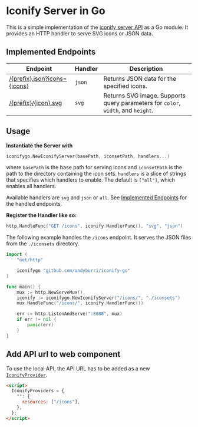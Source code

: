# Iconify Server in Go

This is a simple implementation of the [iconify server API](https://iconify.design/docs/api/queries.html) as a Go module. It provides an HTTP handler to serve SVG icons or JSON data.

## Implemented Endpoints

| Endpoint                                                                 | Handler | Description                                                                      |
| ------------------------------------------------------------------------ | ------- | -------------------------------------------------------------------------------- |
| [/{prefix}.json?icons={icons}](https://iconify.design/docs/api/svg.html) | `json`  | Returns JSON data for the specified icons.                                       |
| [/{prefix}/{icon}.svg](https://iconify.design/docs/api/svg.html)         | `svg`   | Returns SVG image. Supports query parameters for `color`, `width`, and `height`. |

## Usage

**Instantiate the Server with**

```go
iconifygo.NewIconifyServer(basePath, iconsetPath, handlers...)
```

where `basePath` is the base path for serving icons and `iconsetPath` is the path to the directory containing the icon sets.
`handlers` is a slice of strings that specifies which handlers to enable. The default is `["all"]`, which enables all handlers.

Available handlers are `svg` and `json` or `all`. See [Implemented Endpoints](#implemented-endpoints) for the handled endpoints.

**Register the Handler like so:**

```go
http.HandleFunc("GET /icons", iconify.HandlerFunc(), "svg", "json")
```

The following example handles the `/icons` endpoint. It serves the JSON files from the `./iconsets` directory.

```go
import (
	"net/http"

	iconifygo "github.com/andyburri/iconify-go"
)

func main() {
	mux := http.NewServeMux()
	iconify := iconifygo.NewIconifyServer("/icons/", "./iconsets")
	mux.HandleFunc("/icons/", iconify.HandlerFunc())

	err := http.ListenAndServe(":8080", mux)
	if err != nil {
		panic(err)
	}
}
```

## Add API url to web component

To use the local API, the API URL has to be added as a new [`IconifyProvider`](https://iconify.design/docs/api/providers.html).

```html
<script>
  IconifyProviders = {
    "": {
      resources: ["/icons"],
    },
  };
</script>
```
